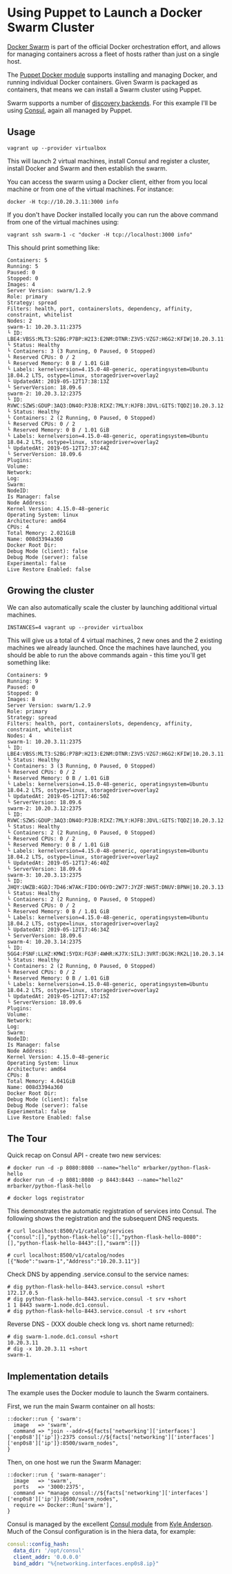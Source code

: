 # Using Puppet to Launch a Docker Swarm Cluster

[Docker Swarm](https://docs.docker.com/swarm/) is part of the official
Docker orchestration effort, and allows for managing containers across a
fleet of hosts rather than just on a single host.

The [Puppet Docker module](https://forge.puppetlabs.com/garethr/docker)
supports installing and managing Docker, and running individual Docker
containers. Given Swarm is packaged as containers, that means we can
install a Swarm cluster using Puppet.

Swarm supports a number of [discovery
backends](http://docs.docker.com/swarm/discovery/). For this example
I'll be using [Consul](https://www.consul.io/), again all managed by
Puppet.

## Usage

    vagrant up --provider virtualbox

This will launch 2 virtual machines, install Consul and register a
cluster, install Docker and Swarm and then establish the swarm.

You can access the swarm using a Docker client, either from you local
machine or from one of the virtual machines. For instance:

    docker -H tcp://10.20.3.11:3000 info

If you don't have Docker installed locally you can run the above command
from one of the virtual machines using:

    vagrant ssh swarm-1 -c "docker -H tcp://localhost:3000 info"

This should print something like:

    Containers: 5
    Running: 5
    Paused: 0
    Stopped: 0
    Images: 4
    Server Version: swarm/1.2.9
    Role: primary
    Strategy: spread
    Filters: health, port, containerslots, dependency, affinity, constraint, whitelist
    Nodes: 2
    swarm-1: 10.20.3.11:2375
    └ ID: LBE4:VBSS:MLT3:S2BG:P7BP:H2I3:E2NM:DTNR:Z3V5:VZG7:H6G2:KFIW|10.20.3.11:2375
    └ Status: Healthy
    └ Containers: 3 (3 Running, 0 Paused, 0 Stopped)
    └ Reserved CPUs: 0 / 2
    └ Reserved Memory: 0 B / 1.01 GiB
    └ Labels: kernelversion=4.15.0-48-generic, operatingsystem=Ubuntu 18.04.2 LTS, ostype=linux, storagedriver=overlay2
    └ UpdatedAt: 2019-05-12T17:38:13Z
    └ ServerVersion: 18.09.6
    swarm-2: 10.20.3.12:2375
    └ ID: RVWC:SZWS:GDUP:3AQ3:DN4O:P3JB:RIXZ:7MLY:HJFB:JDVL:GITS:TQDZ|10.20.3.12:2375
    └ Status: Healthy
    └ Containers: 2 (2 Running, 0 Paused, 0 Stopped)
    └ Reserved CPUs: 0 / 2
    └ Reserved Memory: 0 B / 1.01 GiB
    └ Labels: kernelversion=4.15.0-48-generic, operatingsystem=Ubuntu 18.04.2 LTS, ostype=linux, storagedriver=overlay2
    └ UpdatedAt: 2019-05-12T17:37:44Z
    └ ServerVersion: 18.09.6
    Plugins:
    Volume: 
    Network: 
    Log: 
    Swarm: 
    NodeID: 
    Is Manager: false
    Node Address: 
    Kernel Version: 4.15.0-48-generic
    Operating System: linux
    Architecture: amd64
    CPUs: 4
    Total Memory: 2.021GiB
    Name: 008d3394a360
    Docker Root Dir: 
    Debug Mode (client): false
    Debug Mode (server): false
    Experimental: false
    Live Restore Enabled: false


## Growing the cluster

We can also automatically scale the cluster by launching additional
virtual machines.

    INSTANCES=4 vagrant up --provider virtualbox

This will give us a total of 4 virtual machines, 2 new ones and the 2
existing machines we already launched. Once the machines have launched,
you should be able to run the above commands again - this time you'll get
something like:

    Containers: 9
    Running: 9
    Paused: 0
    Stopped: 0
    Images: 8
    Server Version: swarm/1.2.9
    Role: primary
    Strategy: spread
    Filters: health, port, containerslots, dependency, affinity, constraint, whitelist
    Nodes: 4
    swarm-1: 10.20.3.11:2375
    └ ID: LBE4:VBSS:MLT3:S2BG:P7BP:H2I3:E2NM:DTNR:Z3V5:VZG7:H6G2:KFIW|10.20.3.11:2375
    └ Status: Healthy
    └ Containers: 3 (3 Running, 0 Paused, 0 Stopped)
    └ Reserved CPUs: 0 / 2
    └ Reserved Memory: 0 B / 1.01 GiB
    └ Labels: kernelversion=4.15.0-48-generic, operatingsystem=Ubuntu 18.04.2 LTS, ostype=linux, storagedriver=overlay2
    └ UpdatedAt: 2019-05-12T17:46:50Z
    └ ServerVersion: 18.09.6
    swarm-2: 10.20.3.12:2375
    └ ID: RVWC:SZWS:GDUP:3AQ3:DN4O:P3JB:RIXZ:7MLY:HJFB:JDVL:GITS:TQDZ|10.20.3.12:2375
    └ Status: Healthy
    └ Containers: 2 (2 Running, 0 Paused, 0 Stopped)
    └ Reserved CPUs: 0 / 2
    └ Reserved Memory: 0 B / 1.01 GiB
    └ Labels: kernelversion=4.15.0-48-generic, operatingsystem=Ubuntu 18.04.2 LTS, ostype=linux, storagedriver=overlay2
    └ UpdatedAt: 2019-05-12T17:46:40Z
    └ ServerVersion: 18.09.6
    swarm-3: 10.20.3.13:2375
    └ ID: JHQY:UWZB:4GDJ:7D46:W7AK:FIDO:O6YD:2W77:JYZF:NH5T:DNUV:BPNH|10.20.3.13:2375
    └ Status: Healthy
    └ Containers: 2 (2 Running, 0 Paused, 0 Stopped)
    └ Reserved CPUs: 0 / 2
    └ Reserved Memory: 0 B / 1.01 GiB
    └ Labels: kernelversion=4.15.0-48-generic, operatingsystem=Ubuntu 18.04.2 LTS, ostype=linux, storagedriver=overlay2
    └ UpdatedAt: 2019-05-12T17:46:34Z
    └ ServerVersion: 18.09.6
    swarm-4: 10.20.3.14:2375
    └ ID: 5GG4:FSNF:LLHZ:KMWI:5YDX:FG3F:4WHR:KJ7X:SILJ:3VRT:DG3K:RK2L|10.20.3.14:2375
    └ Status: Healthy
    └ Containers: 2 (2 Running, 0 Paused, 0 Stopped)
    └ Reserved CPUs: 0 / 2
    └ Reserved Memory: 0 B / 1.01 GiB
    └ Labels: kernelversion=4.15.0-48-generic, operatingsystem=Ubuntu 18.04.2 LTS, ostype=linux, storagedriver=overlay2
    └ UpdatedAt: 2019-05-12T17:47:15Z
    └ ServerVersion: 18.09.6
    Plugins:
    Volume: 
    Network: 
    Log: 
    Swarm: 
    NodeID: 
    Is Manager: false
    Node Address: 
    Kernel Version: 4.15.0-48-generic
    Operating System: linux
    Architecture: amd64
    CPUs: 8
    Total Memory: 4.041GiB
    Name: 008d3394a360
    Docker Root Dir: 
    Debug Mode (client): false
    Debug Mode (server): false
    Experimental: false
    Live Restore Enabled: false



## The Tour

Quick recap on Consul API - create two new services:

    # docker run -d -p 8080:8080 --name="hello" mrbarker/python-flask-hello
    # docker run -d -p 8081:8080 -p 8443:8443 --name="hello2" mrbarker/python-flask-hello

    # docker logs registrator

This demonstrates the automatic registration of services into Consul. The
following shows the registration and the subsequent DNS requests.

    # curl localhost:8500/v1/catalog/services
    {"consul":[],"python-flask-hello":[],"python-flask-hello-8080":[],"python-flask-hello-8443":[],"swarm":[]}

    # curl localhost:8500/v1/catalog/nodes
    [{"Node":"swarm-1","Address":"10.20.3.11"}]

Check DNS by appending .service.consul to the service names:

    # dig python-flask-hello-8443.service.consul +short
    172.17.0.5
    # dig python-flask-hello-8443.service.consul -t srv +short
    1 1 8443 swarm-1.node.dc1.consul.
    # dig python-flask-hello-8443.service.consul -t srv +short

Reverse DNS - (XXX double check long vs. short name returned):

    # dig swarm-1.node.dc1.consul +short
    10.20.3.11
    # dig -x 10.20.3.11 +short
    swarm-1.


## Implementation details

The example uses the Docker module to launch the Swarm containers. 

First, we run the main Swarm container on all hosts:

```puppet
::docker::run { 'swarm':
  image   => 'swarm',
  command => "join --addr=${facts['networking']['interfaces']['enp0s8']['ip']}:2375 consul://${facts['networking']['interfaces']['enp0s8']['ip']}:8500/swarm_nodes",
}
```

Then, on one host we run the Swarm Manager:

```puppet
::docker::run { 'swarm-manager':
  image   => 'swarm',
  ports   => '3000:2375',
  command => "manage consul://${facts['networking']['interfaces']['enp0s8']['ip']}:8500/swarm_nodes",
  require => Docker::Run['swarm'],
}
```

Consul is managed by the excellent [Consul module](https://github.com/solarkennedy) from [Kyle
Anderson](https://github.com/solarkennedy). Much of the Consul configuration is in the hiera data, for example:

```yaml
consul::config_hash:
  data_dir: '/opt/consul'
  client_addr: '0.0.0.0'
  bind_addr: "%{networking.interfaces.enp0s8.ip}"
```
